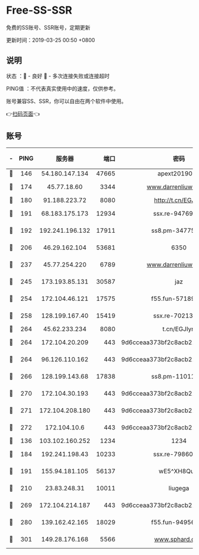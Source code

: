 # Free-SS-SSR

免费的SS账号、SSR账号，定期更新

更新时间：2019-03-25 00:50 +0800

## 说明

状态     ：🙂 - 良好 🙁 - 多次连接失败或连接超时

PING值   ：不代表真实使用中的速度，仅供参考。

账号兼容SS、SSR，你可以自由在两个软件中使用。

👉[扫码页面](https://liesauer.github.io/Free-SS-SSR/)👈

## 账号

|-|PING|服务器|端口|密码|加密方式|区域|
|:----:|:----:|:-----:|-----:|:----:|:----:|:----:|
|🙂|146|54.180.147.134|47665|apext2019001|chacha20|KR|
|🙂|174|45.77.18.60|3344|www.darrenliuwei.com|aes-256-cfb|JP|
|🙂|180|91.188.223.72|8080|http://t.cn/EGJIyrl|rc4-md5|RU|
|🙂|191|68.183.175.173|12934|ssx.re-94769428|aes-256-cfb|US|
|🙂|192|192.241.196.132|17911|ss8.pm-34775543|aes-256-cfb|US|
|🙂|206|46.29.162.104|53681|6350|aes-128-ctr|RU|
|🙂|237|45.77.254.220|6789|www.darrenliuwei.com|aes-256-cfb|SG|
|🙂|245|173.193.85.131|30587|jaz|aes-256-cfb|US|
|🙂|254|172.104.46.121|17575|f55.fun-57189155|aes-256-cfb|SG|
|🙂|258|128.199.167.40|15419|ssx.re-70213578|aes-256-cfb|SG|
|🙂|264|45.62.233.234|8080|t.cn/EGJIyrl|rc4-md5|CA|
|🙂|264|172.104.20.209|443|9d6cceaa373bf2c8acb22e60b6a58be6|aes-256-cfb|US|
|🙂|264|96.126.110.162|443|9d6cceaa373bf2c8acb22e60b6a58be6|aes-256-cfb|US|
|🙂|266|128.199.143.68|17838|ss8.pm-11011315|aes-256-cfb|SG|
|🙂|270|172.104.30.193|443|9d6cceaa373bf2c8acb22e60b6a58be6|aes-256-cfb|US|
|🙂|271|172.104.208.180|443|9d6cceaa373bf2c8acb22e60b6a58be6|aes-256-cfb|US|
|🙂|272|172.104.10.6|443|9d6cceaa373bf2c8acb22e60b6a58be6|aes-256-cfb|US|
|🙂|136|103.102.160.252|1234|1234|rc4-md5|JP|
|🙂|184|192.241.198.43|10233|ssx.re-79860018|aes-256-cfb|US|
|🙂|191|155.94.181.105|56137|wE5^XH8Quw|aes-256-cfb|US|
|🙂|210|23.83.248.31|10011|liugega|aes-256-cfb|US|
|🙂|269|172.104.214.187|443|9d6cceaa373bf2c8acb22e60b6a58be6|aes-256-cfb|US|
|🙂|280|139.162.42.165|18029|f55.fun-94956847|aes-256-cfb|SG|
|🙂|301|149.28.176.168|5566|www.sphard.com|aes-256-cfb|AU|
